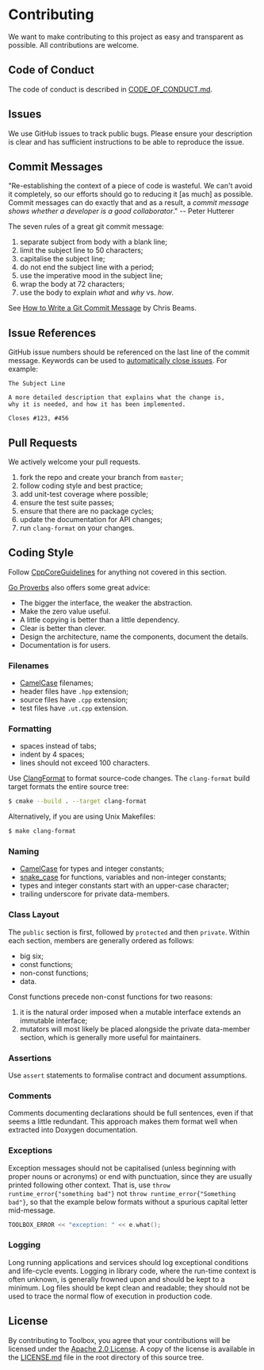 # Contributing

We want to make contributing to this project as easy and transparent as possible. All contributions
are welcome.

## Code of Conduct

The code of conduct is described in [CODE_OF_CONDUCT.md](CODE_OF_CONDUCT.md).

## Issues

We use GitHub issues to track public bugs. Please ensure your description is clear and has
sufficient instructions to be able to reproduce the issue.

## Commit Messages

"Re-establishing the context of a piece of code is wasteful. We can't avoid it completely, so our
efforts should go to reducing it \[as much\] as possible. Commit messages can do exactly that and as
a result, a *commit message shows whether a developer is a good collaborator*." -- Peter Hutterer

The seven rules of a great git commit message:

1. separate subject from body with a blank line;
2. limit the subject line to 50 characters;
3. capitalise the subject line;
4. do not end the subject line with a period;
5. use the imperative mood in the subject line;
6. wrap the body at 72 characters;
7. use the body to explain _what_ and _why_ vs. _how_.

See [How to Write a Git Commit Message](http://chris.beams.io/posts/git-commit/) by Chris Beams.

## Issue References

GitHub issue numbers should be referenced on the last line of the commit message. Keywords can be
used to [automatically close
issues](https://help.github.com/en/articles/closing-issues-using-keywords). For example:

```
The Subject Line

A more detailed description that explains what the change is,
why it is needed, and how it has been implemented.

Closes #123, #456
```

## Pull Requests

We actively welcome your pull requests.

1. fork the repo and create your branch from `master`;
2. follow coding style and best practice;
3. add unit-test coverage where possible;
4. ensure the test suite passes;
5. ensure that there are no package cycles;
6. update the documentation for API changes;
7. run `clang-format` on your changes.

## Coding Style

Follow [CppCoreGuidelines](https://github.com/isocpp/CppCoreGuidelines) for anything not covered in
this section.

[Go Proverbs](https://go-proverbs.github.io/) also offers some great advice:

- The bigger the interface, the weaker the abstraction.
- Make the zero value useful.
- A little copying is better than a little dependency.
- Clear is better than clever.
- Design the architecture, name the components, document the details.
- Documentation is for users.

### Filenames

- [CamelCase](https://en.wikipedia.org/wiki/CamelCase) filenames;
- header files have `.hpp` extension;
- source files have `.cpp` extension;
- test files have `.ut.cpp` extension.

### Formatting

- spaces instead of tabs;
- indent by 4 spaces;
- lines should not exceed 100 characters.

Use [ClangFormat](http://clang.llvm.org/docs/ClangFormat.html) to format source-code changes.
The `clang-format` build target formats the entire source tree:

```bash
$ cmake --build . --target clang-format
```

Alternatively, if you are using Unix Makefiles:

```bash
$ make clang-format
```

### Naming

- [CamelCase](https://en.wikipedia.org/wiki/CamelCase) for types and integer constants;
- [snake\_case](https://en.wikipedia.org/wiki/Snake_case) for functions, variables and non-integer
  constants;
- types and integer constants start with an upper-case character;
- trailing underscore for private data-members.

### Class Layout

The `public` section is first, followed by `protected` and then `private`. Within each section,
members are generally ordered as follows:

- big six;
- const functions;
- non-const functions;
- data.

Const functions precede non-const functions for two reasons:

1. it is the natural order imposed when a mutable interface extends an immutable interface;
2. mutators will most likely be placed alongside the private data-member section, which is generally
   more useful for maintainers.

### Assertions

Use `assert` statements to formalise contract and document assumptions.

### Comments

Comments documenting declarations should be full sentences, even if that seems a little redundant.
This approach makes them format well when extracted into Doxygen documentation.

### Exceptions

Exception messages should not be capitalised (unless beginning with proper nouns or acronyms) or end
with punctuation, since they are usually printed following other context. That is, use `throw
runtime_error{"something bad"}` not `throw runtime_error{"Something bad"}`, so that the example
below formats without a spurious capital letter mid-message.

```c++
TOOLBOX_ERROR << "exception: " << e.what();
```

### Logging

Long running applications and services should log exceptional conditions and life-cycle events.
Logging in library code, where the run-time context is often unknown, is generally frowned upon and
should be kept to a minimum. Log files should be kept clean and readable; they should not be used to
trace the normal flow of execution in production code.

## License

By contributing to Toolbox, you agree that your contributions will be licensed under the [Apache 2.0
License](https://www.apache.org/licenses/LICENSE-2.0). A copy of the license is available in the
[LICENSE.md](LICENSE.md) file in the root directory of this source tree.
